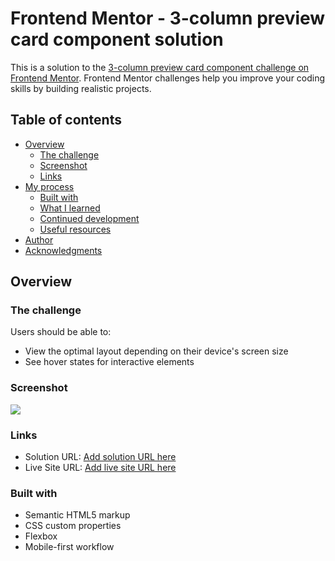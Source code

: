 # Frontend Mentor - 3-column preview card component solution

This is a solution to the [3-column preview card component challenge on Frontend Mentor](https://www.frontendmentor.io/challenges/3column-preview-card-component-pH92eAR2-). Frontend Mentor challenges help you improve your coding skills by building realistic projects.

## Table of contents

- [Overview](#overview)
  - [The challenge](#the-challenge)
  - [Screenshot](#screenshot)
  - [Links](#links)
- [My process](#my-process)
  - [Built with](#built-with)
  - [What I learned](#what-i-learned)
  - [Continued development](#continued-development)
  - [Useful resources](#useful-resources)
- [Author](#author)
- [Acknowledgments](#acknowledgments)

## Overview

### The challenge

Users should be able to:

- View the optimal layout depending on their device's screen size
- See hover states for interactive elements

### Screenshot

![](./images/scree-shot.png)

### Links

- Solution URL: [Add solution URL here](https://github.com/felipsrosa/3-colum-frontend-challenge)
- Live Site URL: [Add live site URL here](https://felipsrosa.github.io/3-colum-frontend-challenge/)

### Built with

- Semantic HTML5 markup
- CSS custom properties
- Flexbox
- Mobile-first workflow
